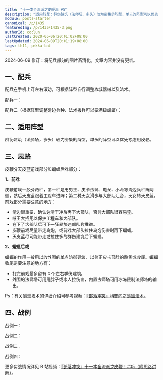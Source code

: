 ```yaml
---
title: "十一本全流派之皮鞭流 #5"
description: "适用阵型：群伤建筑（法师塔，多头）较为密集的阵型，单头的阵型可以优先考虑用皮鞭。皮鞭分天皮蓝前戏部分和蝙蝠后戏部分：皮鞭前戏一般分两种，第一种是用男王、皮卡法师、电龙、小龙等清边兵种断两侧，然后天皮蓝跟着工程车进阵……"
module: posts-starter
canonical: /p/1435
featuredImg: /p/1435/1435-3.png
authorId: coclun
lastCreated: 2020-05-06T20:01:02+08:00
lastUpdated: 2024-06-09T20:01:19+08:00
tags: th11, pekka-bat
---
```


<PostHistory>
2024-06-09 修订：将配兵部分的图片高清化，文章内容并没有更新。
</PostHistory>

## 一、配兵

配兵在手机上可左右滚动，可根据阵型自行调整攻城器械以及法术。

配兵一：

<Pic src="/p/1435/1435-1.jpg" width="1920" height="240" alt="3 弓箭、2 气球、4 法师、4 天使、4 皮卡、4 亡灵、8 蓝胖、1 冰人、2 狂暴、2 冰冻、1 毒药、4 蝙蝠、攻城战车" caption="援兵冰人，援兵法术冰冻 + 蝙蝠" class="cp-img-troop-matching" :lazyLoading="false" />

配兵二（根据阵型调整清边兵种，法术援兵可以要满级蝙蝠）：

<Pic src="/p/1435/1435-2.jpg" width="1769" height="240" alt="1 弓箭、2 气球、4 天使、4 皮卡、1 雷龙、8 蓝胖、1 冰人、2 狂暴、3 冰冻、1 毒药、3 蝙蝠、攻城战车" caption="援兵冰人，援兵法术 2 蝙蝠" class="cp-img-troop-matching" :lazyLoading="false" />

## 二、适用阵型

群伤建筑（法师塔，多头）较为密集的阵型，单头的阵型可以优先考虑用皮鞭。

## 三、思路

皮鞭分天皮蓝前戏部分和蝙蝠后戏部分：

**1、前戏**

皮鞭前戏一般分两种，第一种是用男王、皮卡法师、电龙、小龙等清边兵种断两侧，然后天皮蓝跟着工程车进阵；第二种天女滑步与大部队汇合，天女转天皮蓝。前戏部分需要注意的地方：

- 清边很重要，确认边清干净后再下大部队，否则大部队很容易歪。
- 咏王大招用以保护工程车和大部队。
- 在下了大部队后可下一狂暴加速部队的推进。
- 皮鞭前戏尽量带走鸟炮，或前戏大部队拉住鸟炮伤害时再下蝙蝠。
- 天皮蓝尽可能带走或拉住多的群伤建筑后下蝙蝠。

**2、蝙蝠后戏**

蝙蝠的作用一般用以收外围的单点防御建筑，以修正皮卡蓝胖的路线或收尾。蝙蝠收尾需要注意的地方有：

- 打完前戏最多留有 3 个左右群伤建筑。
- 外围的法师塔可用用胖子或冰人拉伤害，内置法师塔可用冰冻限制法师塔的输出。

Ps：有关蝙蝠法术的详细介绍可参考视频：[『部落冲突』科普向之蝙蝠法术](/p/1172)。

## 四、战例

战例一：

<Pic src="/p/1435/1435-3.png" width="958" height="471" alt="" />

战例二：

<Pic src="/p/1435/1435-4.png" width="964" height="461" alt="" />

战例三：

<Pic src="/p/1435/1435-5.png" width="956" height="471" alt="" />

战例四：

<Pic src="/p/1435/1435-6.png" width="948" height="467" alt="" />

更多实战情况详见 B 站视频：[『部落冲突』十一本全流派之皮鞭！#05（附思路讲解）](https://www.bilibili.com/video/BV1o741167FU/)。